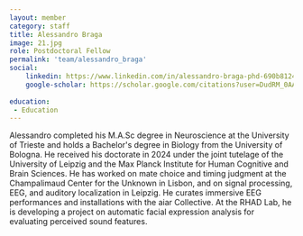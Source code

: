 ```yaml
---
layout: member
category: staff
title: Alessandro Braga
image: 21.jpg
role: Postdoctoral Fellow
permalink: 'team/alessandro_braga'
social:
    linkedin: https://www.linkedin.com/in/alessandro-braga-phd-690b81241/ 
    google-scholar: https://scholar.google.com/citations?user=DudRM_0AAAAJ&hl=en&oi=sr
    
education:
 - Education
---
```

Alessandro completed his M.A.Sc degree in Neuroscience at the University of Trieste and holds a Bachelor's degree in Biology from the University of Bologna. He received his doctorate in 2024 under the joint tutelage of the University of Leipzig and the Max Planck Institute for Human Cognitive and Brain Sciences. He has worked on mate choice and timing judgment at the Champalimaud Center for the Unknown in Lisbon, and on signal processing, EEG, and auditory localization in Leipzig. He curates immersive EEG performances and installations with the aiar Collective. At the RHAD Lab, he is developing a project on automatic facial expression analysis for evaluating perceived sound features.